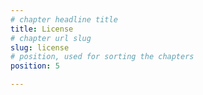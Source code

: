 ```yaml
---
# chapter headline title
title: License
# chapter url slug
slug: license
# position, used for sorting the chapters
position: 5 

---
```


